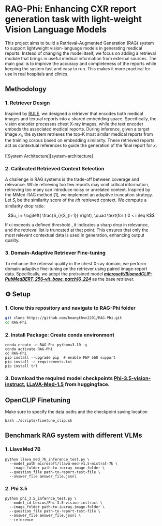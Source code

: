 # RAG-Phi: Enhancing CXR report generation task with light-weight Vision Language Models
This project aims to build a Retrieval-Augmented Generation (RAG) system to support lightweight vision-language models in generating medical reports. Instead of changing the model itself, we focus on adding a retrieval module that brings in useful medical information from external sources. The main goal is to improve the accuracy and completeness of the reports while keeping the system fast and easy to run. This makes it more practical for use in real hospitals and clinics.

## Methodology 
### 1. Retriever Design
Inspired by [RULE](https://arxiv.org/abs/2407.05131), we designed a retriever that encodes both medical images and textual reports into a shared embedding space. Specifically, the vision encoder processes chest X-ray images, while the text encoder embeds the associated medical reports. During inference, given a target image $x_t$​, the system retrieves the top-K most similar medical reports from the training corpus based on embedding similarity. These retrieved reports act as contextual references to guide the generation of the final report for $x_t$

![System Architecture][system-architecture]
### 2. Calibrated Retrieved Context Selection
A challenge in RAG systems is the trade-off between coverage and relevance. While retrieving too few reports may omit critical information, retrieving too many can introduce noisy or unrelated context. Inspired by the MMed-RAG method [1], we implement an adaptive truncation strategy. Let $S_i$ be the similarity score of the $ith$ retrieved context. We compute a similarity drop ratio:

$$u_i = \log\left( \frac{S_i}{S_{i+1}} \right), \quad \text{for } 0 < i \leq K$$


If ui ​exceeds a defined threshold , it indicates a sharp drop in relevance, and the retrieval list is truncated at that point. This ensures that only the most relevant contextual data is used in generation, enhancing output quality.

### 3. Domain-Adaptive Retriever Fine-tuning
To enhance the retrieval quality in the chest X-ray domain, we perform domain-adaptive fine-tuning on the retriever using paired image-report data. Specifically, we adopt the pretrained model ***[microsoft/BiomedCLIP-PubMedBERT_256-vit_base_patch16_224](https://huggingface.co/microsoft/BiomedCLIP-PubMedBERT_256-vit_base_patch16_224)*** as the base retriever.

## ⚙️ Setup
### 1. Clone this repository and navigate to RAG-Phi folder
```bash
git clone https://github.com/hoangthvn2201/RAG-Phi.git
cd RAG-Phi
```

### 2. Install Package: Create conda environment

```Shell
conda create -n RAG-Phi python=3.10 -y
conda activate RAG-Phi
cd RAG-Phi
pip install --upgrade pip  # enable PEP 660 support
pip install -r requirements.txt
pip install trl
```

### 3. Download the required model checkpoints [Phi-3.5-vision-instruct](https://huggingface.co/microsoft/Phi-3.5-vision-instruct), [LLaVA-Med-1.5](https://huggingface.co/microsoft/llava-med-v1.5-mistral-7b) from huggingface.

## OpenCLIP Finetuning

Make sure to specify the data paths and the checkpoint saving location
```Shell
bash ./scripts/finetune_clip.sh
```

## Benchmark RAG system with different VLMs

### 1. LlavaMed 7B
```Shell
python llava_med_7b_inference_test.py \
  --model_path microsoft/llava-med-v1.5-mistral-7b \
  --image_folder path-to-iuxray-image-folder \
  --question_file path-to-report-test-file \
  --answer_file answer_file.jsonl
```

### 2. Phi 3.5
```Shell
python phi_3.5_infernce_test.py \
  --model_id Lexius/Phi-3.5-vision-instruct \
  --image_folder path-to-iuxray-image-folder \
  --question_file path-to-report-test-file \
  --answer_file answer_file.jsonl \
  --reference
```
<!-- ## 📞 Contact

For questions, feedback, or contributions, please reach out via:

- 📧 **Email**: [huyhoangt2201@gmail.com](mailto:huyhoangt2201@gmail.com)  
- 🌐 **LinkedIn**: [@huyhoangt2004](https://www.linkedin.com/in/huyhoangt2004/) 
<p align="right">(<a href="#readme-top">back to top</a>)</p>
[system-architecture]: images/system_architecture.png -->

